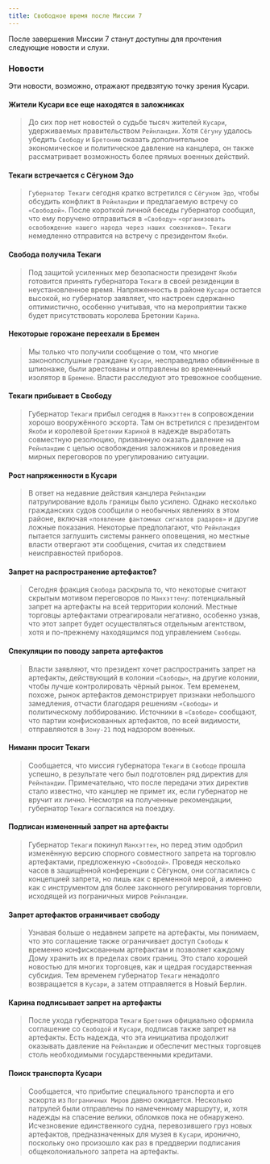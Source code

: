 ```yaml
---
title: Свободное время после Миссии 7
---
```


После завершения Миссии 7 станут доступны для прочтения следующие новости и слухи.

### Новости
Эти новости, возможно, отражают предвзятую точку зрения Кусари.

#### Жители Кусари все еще находятся в заложниках
> До сих пор нет новостей о судьбе тысяч жителей `Кусари`, удерживаемых правительством `Рейнландии`. Хотя `Сёгуну` удалось убедить `Свободу` и `Бретонию` оказать дополнительное экономическое и политическое давление на канцлера, он также рассматривает возможность более прямых военных действий.

#### Текаги встречается с Сёгуном Эдо
> `Губернатор Текаги` сегодня кратко встретился с `Сёгуном Эдо`, чтобы обсудить конфликт в `Рейнландии` и предлагаемую встречу со `«Свободой»`. После короткой личной беседы губернатор сообщил, что ему поручено отправиться в `«Свободу»` `«организовать освобождение нашего народа через наших союзников»`. `Текаги` немедленно отправится на встречу с президентом `Якоби`.

#### Свобода получила Текаги
> Под защитой усиленных мер безопасности президент `Якоби` готовится принять губернатора `Текаги` в своей резиденции в неустановленное время. Напряженность в районе `Кусари` остается высокой, но губернатор заявляет, что настроен сдержанно оптимистично, особенно учитывая, что на мероприятии также будет присутствовать королева Бретонии `Карина`.

#### Некоторые горожане переехали в Бремен
> Мы только что получили сообщение о том, что многие законопослушные граждане `Кусари`, несправедливо обвинённые в шпионаже, были арестованы и отправлены во временный изолятор в `Бремене`. Власти расследуют это тревожное сообщение.

#### Текаги прибывает в Свободу
> Губернатор `Текаги` прибыл сегодня в `Манхэттен` в сопровождении хорошо вооружённого эскорта. Там он встретился с президентом `Якоби` и королевой `Бретонии` `Кариной` в надежде выработать совместную резолюцию, призванную оказать давление на `Рейнландию` с целью освобождения заложников и проведения мирных переговоров по урегулированию ситуации.

#### Рост напряженности в Кусари
> В ответ на недавние действия канцлера `Рейнландии` патрулирование вдоль границы было усилено. Однако несколько гражданских судов сообщили о необычных явлениях в этом районе, включая `«появление фантомных сигналов радаров»` и другие ложные показания. Некоторые предполагают, что `Рейнландия` пытается заглушить системы раннего оповещения, но местные власти отвергают эти сообщения, считая их следствием неисправностей приборов.

#### Запрет на распространение артефактов?
> Сегодня фракция `Свобода` раскрыла то, что некоторые считают скрытым мотивом переговоров по `Манхэттену`: потенциальный запрет на артефакты на всей территории колоний. Местные торговцы артефактами отреагировали негативно, особенно узнав, что этот запрет будет осуществляться отдельным агентством, хотя и по-прежнему находящимся под управлением `Свободы`.

#### Спекуляции по поводу запрета артефактов
> Власти заявляют, что президент хочет распространить запрет на артефакты, действующий в колонии `«Свободы»`, на другие колонии, чтобы лучше контролировать чёрный рынок. Тем временем, похоже, рынок артефактов демонстрирует признаки небольшого замедления, отчасти благодаря решениям `«Свободы»` и политическому лоббированию. Источники в `«Свободе»` сообщают, что партии конфискованных артефактов, по всей видимости, отправляются в `Зону-21` под надзором военных.

#### Ниманн просит Текаги
> Сообщается, что миссия губернатора `Текаги` в `Свободе` прошла успешно, в результате чего был подготовлен ряд директив для `Рейнландии`. Примечательно, что после передачи этих директив стало известно, что канцлер не примет их, если губернатор не вручит их лично. Несмотря на полученные рекомендации, губернатор `Текаги` согласился на поездку.

#### Подписан измененный запрет на артефакты
> Губернатор `Текаги` покинул `Манхэттен`, но перед этим одобрил изменённую версию спорного совместного запрета на торговлю артефактами, предложенную `«Свободой»`. Проведя несколько часов в защищённой конференции с Cёгуном, они согласились с концепцией запрета, но лишь как с временной мерой, а именно как с инструментом для более законного регулирования торговли, исходящей из пограничных миров `Рейнландии`.

#### Запрет артефактов ограничивает свободу
> Узнавая больше о недавнем запрете на артефакты, мы понимаем, что это соглашение также ограничивает доступ `Свободы` к временно конфискованным артефактам и позволяет каждому Дому хранить их в пределах своих границ. Это стало хорошей новостью для многих торговцев, как и щедрая государственная субсидия. Тем временем губернатор `Текаги` ненадолго возвращается в `Кусари`, а затем отправляется в Новый Берлин.

#### Карина подписывает запрет на артефакты
> После ухода губернатора `Текаги` `Бретония` официально оформила соглашение со `Свободой` и `Кусари`, подписав также запрет на артефакты. Есть надежда, что эта инициатива продолжит оказывать давление на `Рейнландию` и обеспечит местных торговцев столь необходимыми государственными кредитами.

#### Поиск транспорта Кусари
> Сообщается, что прибытие специального транспорта и его эскорта из `Пограничных Миров` давно ожидается. Несколько патрулей были отправлены по намеченному маршруту, и, хотя надежды на спасение велики, обломков пока не обнаружено. Исчезновение единственного судна, перевозившего груз новых артефактов, предназначенных для музея в `Кусари`, иронично, поскольку оно произошло как раз в преддверии подписания общеколониального запрета на артефакты.
